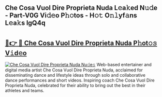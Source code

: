 ## Che Cosa Vuol Dire Proprieta Nuda L𝚎a𝚔ed N𝚞𝚍e - Part-V0G Vi𝚍𝚎o P𝚑𝚘tos - H𝚘𝚝 O𝚗𝚕yf𝚊ns L𝚎a𝚔s lgQ4q

# <h2><a href="http://kfexv6g.oniu.top/?m=Che+Cosa+Vuol+Dire+Proprieta+Nuda">🔗👉 🔴 Che Cosa Vuol Dire Proprieta Nuda P𝚑ot𝚘𝚜 V𝚒d𝚎o</a></h2>

[![Che Cosa Vuol Dire Proprieta Nuda Nu𝚍e𝚜](https://i.imgur.com/0qMVB7G.gif)](http://kfexv6g.oniu.top/?m=Che+Cosa+Vuol+Dire+Proprieta+Nuda)
Web-based entertainer and digital media artist Che Cosa Vuol Dire Proprieta Nuda, acclaimed for disseminating dance and lifestyle ideas through solo and collaborative dance performances and short videos. Inspiring coach Che Cosa Vuol Dire Proprieta Nuda, celebrated for their ability to bring out the best in their athletes and teams.  
